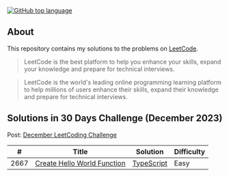 [![GitHub top language](https://img.shields.io/github/languages/top/diyorbekrustamjonov/leetcode?style=flat-square&logo=github)](https://github.com/orzklv/nix)

## About

This repository contains my solutions to the problems on [LeetCode](https://leetcode.com/).

> LeetCode is the best platform to help you enhance your skills, expand your knowledge and prepare for technical interviews.

> LeetCode is the world's leading online programming learning platform to help millions of users enhance their skills, expand their knowledge and prepare for technical interviews.

## Solutions in 30 Days Challenge (December 2023) 

Post: [December LeetCoding Challenge]([Post](https://leetcode.com/discuss/general-discussion/655704/June-LeetCoding-Challenge))

| # | Title | Solution | Difficulty |
|---| ----- | -------- | ---------- |
|2667|[Create Hello World Function](https://leetcode.com/problems/create-hello-world-function/)|[TypeScript](./30_day_challenge/01_2667_create_hello_world_function.ts)|Easy|

